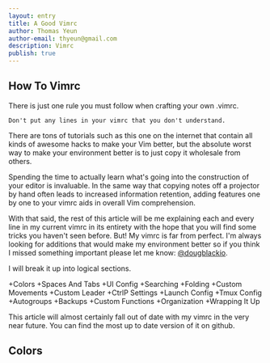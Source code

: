```yaml
---
layout: entry
title: A Good Vimrc
author: Thomas Yeun
author-email: thyeun@gmail.com
description: Vimrc
publish: true
---
```



## How To Vimrc

There is just one rule you must follow when crafting your own .vimrc.

<pre><code>Don't put any lines in your vimrc that you don't understand.
</code></pre>

There are tons of tutorials such as this one on the internet that contain all kinds of awesome hacks to make your Vim better, but the absolute worst way to make your environment better is to just copy it wholesale from others.

Spending the time to actually learn what's going into the construction of your editor is invaluable. In the same way that copying notes off a projector by hand often leads to increased information retention, adding features one by one to your vimrc aids in overall Vim comprehension.

With that said, the rest of this article will be me explaining each and every line in my current vimrc in its entirety with the hope that you will find some tricks you haven't seen before. But! My vimrc is far from perfect. I'm always looking for additions that would make my environment better so if you think I missed something important please let me know: [@dougblackio](https://twitter.com/thyeun).

I will break it up into logical sections.

+Colors
+Spaces And Tabs
+UI Config
+Searching
+Folding
+Custom Movements
+Custom Leader
+CtrlP Settings
+Launch Config
+Tmux Config
+Autogroups
+Backups
+Custom Functions
+Organization
+Wrapping It Up

This article will almost certainly fall out of date with my vimrc in the very near future. You can find the most up to date version of it on github.

## Colors